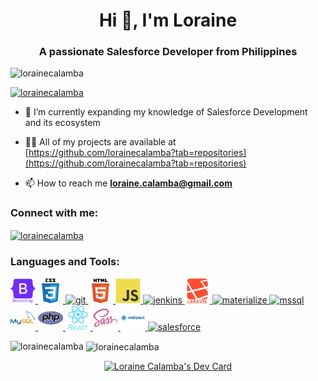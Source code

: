 

<h1 align="center">Hi 👋, I'm Loraine</h1>
<h3 align="center">A passionate Salesforce Developer from Philippines</h3>

<p align="left"> <img src="https://komarev.com/ghpvc/?username=lorainecalamba&label=Profile%20views&color=0e75b6&style=flat" alt="lorainecalamba" /> </p>

<p align="left"> <a href="https://twitter.com/lorainecalamba" target="blank"><img src="https://img.shields.io/twitter/follow/lorainecalamba?logo=twitter&style=for-the-badge" alt="lorainecalamba" /></a> </p>

- 🌱 I’m currently expanding my knowledge of Salesforce Development and its ecosystem

- 👨‍💻 All of my projects are available at [https://github.com/lorainecalamba?tab=repositories](https://github.com/lorainecalamba?tab=repositories)

- 📫 How to reach me **loraine.calamba@gmail.com**

<h3 align="left">Connect with me:</h3>
<p align="left">
<a href="https://twitter.com/lorainecalamba" target="blank"><img align="center" src="https://raw.githubusercontent.com/rahuldkjain/github-profile-readme-generator/master/src/images/icons/Social/twitter.svg" alt="lorainecalamba" height="30" width="40" /></a>
</p>

<h3 align="left">Languages and Tools:</h3>
<p align="left"> <a href="https://getbootstrap.com" target="_blank" rel="noreferrer"> <img src="https://raw.githubusercontent.com/devicons/devicon/master/icons/bootstrap/bootstrap-plain-wordmark.svg" alt="bootstrap" width="40" height="40"/> </a> <a href="https://www.w3schools.com/css/" target="_blank" rel="noreferrer"> <img src="https://raw.githubusercontent.com/devicons/devicon/master/icons/css3/css3-original-wordmark.svg" alt="css3" width="40" height="40"/> </a> <a href="https://git-scm.com/" target="_blank" rel="noreferrer"> <img src="https://www.vectorlogo.zone/logos/git-scm/git-scm-icon.svg" alt="git" width="40" height="40"/> </a> <a href="https://www.w3.org/html/" target="_blank" rel="noreferrer"> <img src="https://raw.githubusercontent.com/devicons/devicon/master/icons/html5/html5-original-wordmark.svg" alt="html5" width="40" height="40"/> </a> <a href="https://developer.mozilla.org/en-US/docs/Web/JavaScript" target="_blank" rel="noreferrer"> <img src="https://raw.githubusercontent.com/devicons/devicon/master/icons/javascript/javascript-original.svg" alt="javascript" width="40" height="40"/> </a> <a href="https://www.jenkins.io" target="_blank" rel="noreferrer"> <img src="https://www.vectorlogo.zone/logos/jenkins/jenkins-icon.svg" alt="jenkins" width="40" height="40"/> </a> <a href="https://laravel.com/" target="_blank" rel="noreferrer"> <img src="https://raw.githubusercontent.com/devicons/devicon/master/icons/laravel/laravel-plain-wordmark.svg" alt="laravel" width="40" height="40"/> </a> <a href="https://materializecss.com/" target="_blank" rel="noreferrer"> <img src="https://raw.githubusercontent.com/prplx/svg-logos/5585531d45d294869c4eaab4d7cf2e9c167710a9/svg/materialize.svg" alt="materialize" width="40" height="40"/> </a> <a href="https://www.microsoft.com/en-us/sql-server" target="_blank" rel="noreferrer"> <img src="https://www.svgrepo.com/show/303229/microsoft-sql-server-logo.svg" alt="mssql" width="40" height="40"/> </a> <a href="https://www.mysql.com/" target="_blank" rel="noreferrer"> <img src="https://raw.githubusercontent.com/devicons/devicon/master/icons/mysql/mysql-original-wordmark.svg" alt="mysql" width="40" height="40"/> </a> <a href="https://www.php.net" target="_blank" rel="noreferrer"> <img src="https://raw.githubusercontent.com/devicons/devicon/master/icons/php/php-original.svg" alt="php" width="40" height="40"/> </a> <a href="https://reactjs.org/" target="_blank" rel="noreferrer"> <img src="https://raw.githubusercontent.com/devicons/devicon/master/icons/react/react-original-wordmark.svg" alt="react" width="40" height="40"/> </a> <a href="https://sass-lang.com" target="_blank" rel="noreferrer"> <img src="https://raw.githubusercontent.com/devicons/devicon/master/icons/sass/sass-original.svg" alt="sass" width="40" height="40"/> </a> <a href="https://webpack.js.org" target="_blank" rel="noreferrer"> <img src="https://raw.githubusercontent.com/devicons/devicon/d00d0969292a6569d45b06d3f350f463a0107b0d/icons/webpack/webpack-original-wordmark.svg" alt="webpack" width="40" height="40"/> </a> </a> <a href="https://www.salesforce.com/ap/?ir=1" target="_blank" rel="noreferrer"> <img src="https://leaptodigital.com/wp-content/uploads/2021/02/Salesforce-Logo.png" alt="salesforce" width="60" height="40"/> </a></p>

<p><img align="left" src="https://github-readme-stats.vercel.app/api/top-langs?username=lorainecalamba&show_icons=true&locale=en&layout=compact" alt="lorainecalamba" /></p>

<p>&nbsp;<img align="center" src="https://github-readme-stats.vercel.app/api?username=lorainecalamba&show_icons=true&locale=en" alt="lorainecalamba" /></p>

<div align="center"><a href="https://app.daily.dev/lorainecalamba"><img src="https://api.daily.dev/devcards/aee1c22d8eff46d6869e99fb32750926.png?r=mh5" width="400" alt="Loraine Calamba's Dev Card"/></a></div>
